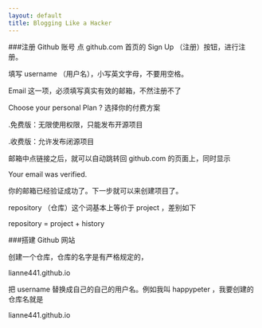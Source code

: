 ```yaml
---
layout: default
title: Blogging Like a Hacker
---
```


###注册 Github 账号
点 github.com 首页的 Sign Up （注册）按钮，进行注册。

填写 username （用户名），小写英文字母，不要用空格。

Email 这一项，必须填写真实有效的邮箱，不然注册不了

Choose your personal Plan ? 选择你的付费方案

.免费版：无限使用权限，只能发布开源项目

.收费版：允许发布闭源项目

邮箱中点链接之后，就可以自动跳转回 github.com 的页面上，同时显示

Your email was verified.

你的邮箱已经验证成功了。下一步就可以来创建项目了。

repository （仓库）这个词基本上等价于 project ，差别如下

repository = project + history

###搭建 Github 网站

创建一个仓库，仓库的名字是有严格规定的，

lianne441.github.io

把 username 替换成自己的自己的用户名。例如我叫 happypeter ，我要创建的仓库名就是

lianne441.github.io

